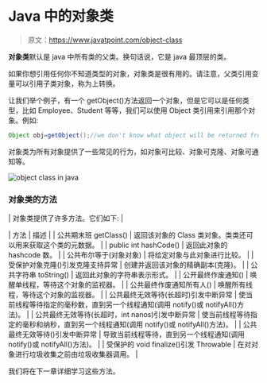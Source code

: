 # Java 中的对象类

> 原文：<https://www.javatpoint.com/object-class>

**对象类**默认是 java 中所有类的父类。换句话说，它是 java 最顶层的类。

如果你想引用任何你不知道类型的对象，对象类是很有用的。请注意，父类引用变量可以引用子类对象，称为上转换。

让我们举个例子，有一个 getObject()方法返回一个对象，但是它可以是任何类型，比如 Employee、Student 等等，我们可以使用 Object 类引用来引用那个对象。例如:

```java
Object obj=getObject();//we don't know what object will be returned from this method

```

对象类为所有对象提供了一些常见的行为，如对象可比较、对象可克隆、对象可通知等。

![object class in java](../img/77ade24dc57d25e144da2eedd98a5de0.png)

### 对象类的方法

| 对象类提供了许多方法。它们如下: |

| 方法 | 描述 |
| 公共期末班 getClass() | 返回该对象的 Class 类对象。类类还可以用来获取这个类的元数据。 |
| public int hashCode() | 返回此对象的 hashcode 数。 |
| 公共布尔等于(对象对象) | 将给定对象与此对象进行比较。 |
| 受保护对象克隆()引发克隆支持异常 | 创建并返回该对象的精确副本(克隆)。 |
| 公共字符串 toString() | 返回此对象的字符串表示形式。 |
| 公开最终作废通知() | 唤醒单线程，等待这个对象的监视器。 |
| 公共最终作废通知所有人() | 唤醒所有线程，等待这个对象的监视器。 |
| 公共最终无效等待(长超时)引发中断异常 | 使当前线程等待指定的毫秒数，直到另一个线程通知(调用 notify()或 notifyAll()方法)。 |
| 公共最终无效等待(长超时，int nanos)引发中断异常 | 使当前线程等待指定的毫秒和纳秒，直到另一个线程通知(调用 notify()或 notifyAll()方法)。 |
| 公共最终无效等待()引发中断异常 | 导致当前线程等待，直到另一个线程通知(调用 notify()或 notifyAll()方法)。 |
| 受保护的 void finalize()引发 Throwable | 在对对象进行垃圾收集之前由垃圾收集器调用。 |

我们将在下一章详细学习这些方法。